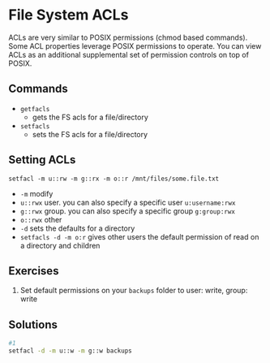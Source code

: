 # File System ACLs

ACLs are very similar to POSIX permissions (chmod based commands).  Some ACL properties leverage POSIX permissions to operate.  You can view ACLs as an additional supplemental set of permission controls on top of POSIX.

## Commands
- ```getfacls```
    - gets the FS acls for a file/directory
- ```setfacls```
    - sets the FS acls for a file/directory


## Setting ACLs
```
setfacl -m u::rw -m g::rx -m o::r /mnt/files/some.file.txt
```
- ```-m``` modify
- ```u::rwx``` user.  you can also specify a specific user ```u:username:rwx```
- ```g::rwx``` group. you can also specify a specific group ```g:group:rwx```
- ```o::rwx``` other
- ```-d``` sets the defaults for a directory
- ```setfacls -d -m o:r``` gives other users the default permission of read on a directory and children
 
## Exercises
1. Set default permissions on your ```backups``` folder to user: write, group: write
 
## Solutions
```bash
#1
setfacl -d -m u::w -m g::w backups
 ```
